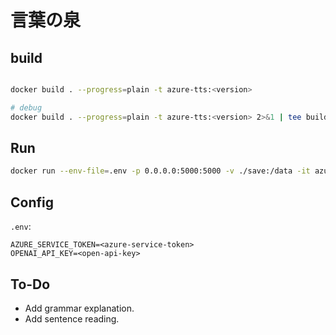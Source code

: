 # 言葉の泉

## build

```bash

docker build . --progress=plain -t azure-tts:<version>

# debug
docker build . --progress=plain -t azure-tts:<version> 2>&1 | tee build.log
```

## Run

```bash
docker run --env-file=.env -p 0.0.0.0:5000:5000 -v ./save:/data -it azure-tts:<version>
```

## Config

`.env`:

```
AZURE_SERVICE_TOKEN=<azure-service-token>
OPENAI_API_KEY=<open-api-key>
```

## To-Do

- Add grammar explanation.
- Add sentence reading.
